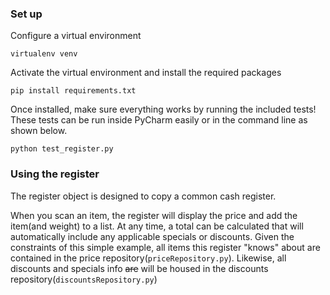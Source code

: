 ### Set up
Configure a virtual environment

`virtualenv venv`

Activate the virtual environment and install the required packages

`pip install requirements.txt`

Once installed, make sure everything works by running the included tests! 
These tests can be run inside PyCharm easily or in the command line as shown below.

`python test_register.py`

### Using the register
The register object is designed to copy a common cash register.

When you scan an item, the register will display the price and add the item(and weight) to a list.
At any time, a total can be calculated that will automatically include any applicable specials or discounts.
Given the constraints of this simple example, all items this register "knows" about are contained in the price repository(`priceRepository.py`).
Likewise, all discounts and specials info ~~are~~ will be housed in the discounts repository(`discountsRepository.py`)
